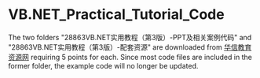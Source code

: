 # VB.NET_Practical_Tutorial_Code

The two folders "28863VB.NET实用教程（第3版）-PPT及相关案例代码" and "28863VB.NET实用教程（第3版）-配套资源" are downloaded from [华信教育资源网](https://www.hxedu.com.cn/) requiring 5 points for each. Since most code files are included in the former folder, the example code will no longer be updated.